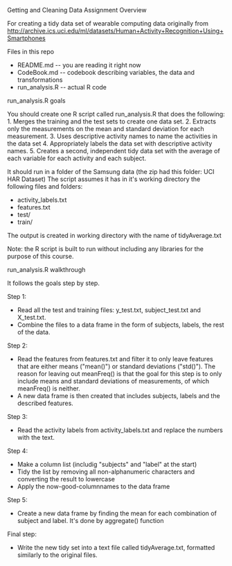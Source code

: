 Getting and Cleaning Data Assignment Overview

For creating a tidy data set of wearable computing data originally from http://archive.ics.uci.edu/ml/datasets/Human+Activity+Recognition+Using+Smartphones

Files in this repo
- README.md -- you are reading it right now
- CodeBook.md -- codebook describing variables, the data and transformations
- run_analysis.R -- actual R code

run_analysis.R goals

You should create one R script called run_analysis.R that does the following: 1. Merges the training and the test sets to create one data set. 2. Extracts only the measurements on the mean and standard deviation for each measurement. 3. Uses descriptive activity names to name the activities in the data set 4. Appropriately labels the data set with descriptive activity names. 5. Creates a second, independent tidy data set with the average of each variable for each activity and each subject. 

It should run in a folder of the Samsung data (the zip had this folder: UCI HAR Dataset) The script assumes it has in it's working directory the following files and folders:
- activity_labels.txt
- features.txt
- test/
- train/

The output is created in working directory with the name of tidyAverage.txt

Note: the R script is built to run without including any libraries for the purpose of this course.

run_analysis.R walkthrough

It follows the goals step by step.

Step 1: 
- Read all the test and training files: y_test.txt, subject_test.txt and X_test.txt.
- Combine the files to a data frame in the form of subjects, labels, the rest of the data.

Step 2:
- Read the features from features.txt and filter it to only leave features that are either means ("mean()") or standard deviations ("std()"). The reason for leaving out meanFreq() is that the goal for this step is to only include means and standard deviations of measurements, of which meanFreq() is neither.
- A new data frame is then created that includes subjects, labels and the described features.

Step 3:
- Read the activity labels from activity_labels.txt and replace the numbers with the text.

Step 4:
- Make a column list (includig "subjects" and "label" at the start)
- Tidy the list by removing all non-alphanumeric characters and converting the result to lowercase
- Apply the now-good-columnnames to the data frame

Step 5:
- Create a new data frame by finding the mean for each combination of subject and label. It's done by  aggregate()  function

Final step:
- Write the new tidy set into a text file called tidyAverage.txt, formatted similarly to the original files.

